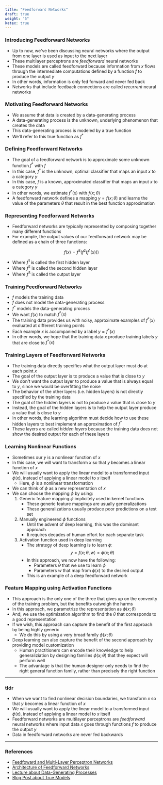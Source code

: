 ```yaml
---
title: "Feedforward Networks"
draft: true
weight: "5"
katex: true
---
```


### Introducing Feedforward Networks
- Up to now, we've been discussing neural networks where the output from one layer is used as input to the next layer
- These multilayer perceptrons are *feedforward* neural networks
- These models are called feedforward because information from $x$ flows through the intermediate computations defined by a function $f$ to produce the output $y$
- In other words, information is only fed forward and never fed back
- Networks that include feedback connections are called *recurrent* neural networks

### Motivating Feedforward Networks
- We assume that data is created by a data-generating process
- A data-generating process is the unknown, underlying phenomenon that creates the data
- This data-generating process is modeled by a true function
- We'll refer to this true function as $f^{*}$

### Defining Feedforward Networks
- The goal of a feedforward network is to approximate some unknown function $f^{*}$ with $f$
- In this case, $f^{*}$ is the unknown, optimal classifier that maps an input $x$ to a category $y$
- In this case, $f$ is a known, approximated classifier that maps an input $x$ to a category $y$
- In other words, we estimate $f^{*}(x)$ with $f(x;\theta)$
- A feedforward network defines a mapping $y=f(x;\theta)$ and learns the value of the parameters $\theta$ that result in the best function approximation

### Representing Feedforward Networks
- Feedforward networks are typically represented by composing together many different functions
- For example, the output values of our feedforward network may be defined as a chain of three functions:

$$ f(x) = f^{3}(f^{2}(f^{1}(x))) $$

- Where $f^{1}$ is called the first hidden layer
- Where $f^{2}$ is called the second hidden layer
- Where $f^{3}$ is called the output layer

### Training Feedforward Networks
- $f$ models the training data
- $f$ does not model the data-generating process
- $f^{*}$ models the data-generating process
- We want $f(x)$ to match $f^{*}(x)$
- The training data provides us with noisy, approximate examples of $f^{*}(x)$ evaluated at different training points
- Each example $x$ is accompanied by a label $y \approx f^{*}(x)$
- In other words, we hope that the training data $x$ produce training labels $y$ that are close to $f^{*}(x)$

### Training Layers of Feedforward Networks
- The training data directly specifies what the output layer must do at each point $x$
- The goal of the output layer is to produce a value that is close to $y$
- We don't want the output layer to produce a value that is always equal to $y$, since we would be overfitting the noise
- The behavior of the other layers (i.e. hidden layers) is not directly speciﬁed by the training data
- The goal of the hidden layers is not to produce a value that is close to $y$
- Instead, the goal of the hidden layers is to help the output layer produce a value that is close to $y$
- In other words, the learning algorithm must decide how to use these hidden layers to best implement an approximation of $f^{*}$
- These layers are called *hidden layers* because the training data does not show the desired output for each of these layers

### Learning Nonlinear Functions
- Sometimes our $y$ is a nonlinear function of $x$
- In this case, we will want to transform $x$ so that $y$ becomes a linear function of $x$
- We will usually want to apply the linear model to a transformed input $\phi(x)$, instead of applying a linear model to $x$ itself
	- Here, $\phi$ is a nonlinear transformation
- We can think of $\phi$ as a new representation of $x$
- We can choose the mapping $\phi$ by using:
	1. Generic feature mapping $\phi$ implicitely used in kernel functions
		- These generic feature mappings are usually generalizations
		- These generalizations usually produce poor predictions on a test set
	2. Manually engineered $\phi$ functions
		- Until the advent of deep learning, this was the dominant approach
		- It requires decades of human effort for each separate task
	3. Activation function used in deep learning
		- The strategy of deep learning is to learn $\phi$:
		$$ y = f(x;\theta,w) = \phi(x;\theta) $$
		- In this approach, we now have the following:
			- Parameters $\theta$ that we use to learn $\phi$
			- Parameters $w$ that map from $\phi(x)$ to the desired output
		- This is an example of a deep feedforward network

### Feature Mapping using Activation Functions
- This approach is the only one of the three that gives up on the convexity of the training problem, but the benefits outweigh the harms
- In this approach, we parametrize the representation as $\phi(x;\theta)$
- And, we use the optimization algorithm to find the $\theta$ that corresponds to a good representation
- If we wish, this approach can capture the benefit of the first approach by being highly generic
	- We do this by using a very broad family $\phi(x;\theta)$
- Deep learning can also capture the benefit of the second approach by providing model customization
	- Human practitioners can encode their knowledge to help generaliziation by designing families $\phi(x; \theta)$ that they expect will perform well
	- The advantage is that the human designer only needs to find the right general function family, rather than precisely the right function

---

### tldr
- When we want to find nonlinear decision boundaries, we transform $x$ so that $y$ becomes a linear function of $x$
- We will usually want to apply the linear model to a transformed input $\phi(x)$, instead of applying a linear model to $x$ itself
- Feedforward networks are multilayer perceptrons are *feedforward* neural networks where input data $x$ goes through functions $f$ to produce the output $y$
- Data in feedforward networks are never fed backwards

---

### References
- [Feedfoward and Multi-Layer Perceptron Networks](http://www.deeplearningbook.org/contents/mlp.html)
- [Architecture of Feedforward Networks](http://neuralnetworksanddeeplearning.com/chap1.html#the_architecture_of_neural_networks)
- [Lecture about Data-Generating Processes](https://cs230.stanford.edu/section/7/)
- [Blog Post about True Models](https://forecasting.svetunkov.ru/en/2016/06/25/true-model/)
